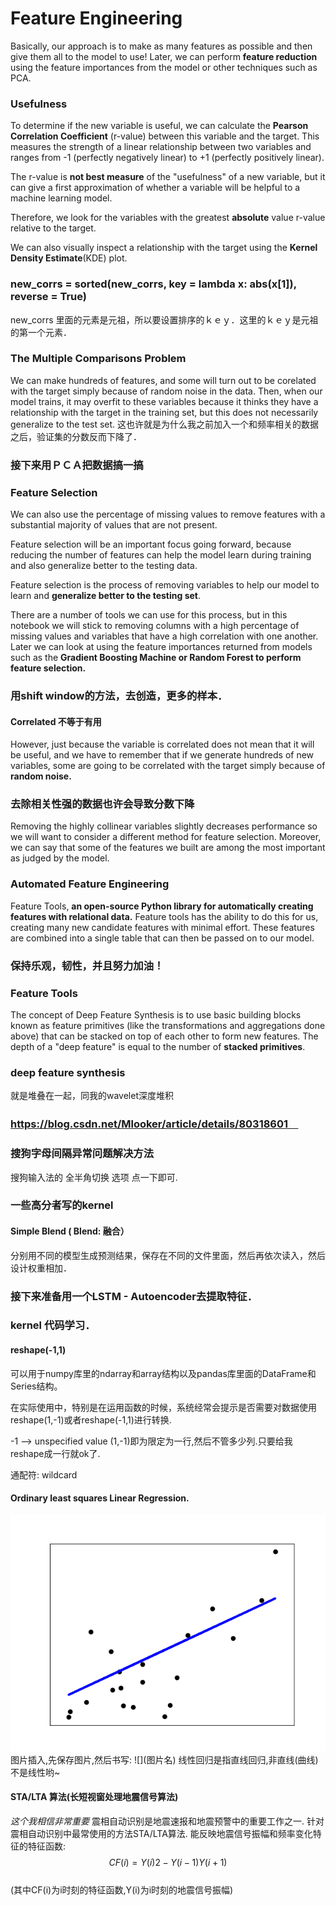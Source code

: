 # Feature Engineering
Basically, our approach is to make as many features as possible and then give them all to the model to use! 
Later, we can perform **feature reduction** using the feature importances from the model or other techniques such as PCA.

### Usefulness 
To determine if the new variable is useful, we can calculate the **Pearson Correlation Coefficient** (r-value) between this variable and the target.
This measures the strength of a linear relationship between two variables and ranges from -1 (perfectly negatively linear) to +1 (perfectly positively linear). 

The r-value is **not best measure** of the "usefulness" of a new variable, but it can give a first approximation of whether a variable will be helpful to a machine learning model. 

Therefore, we look for the variables with the greatest **absolute** value r-value relative to the target.

We can also visually inspect a relationship with the target using the **Kernel Density Estimate**(KDE) plot.

### new_corrs = sorted(new_corrs, key = lambda x: abs(x[1]), reverse = True)
new_corrs 里面的元素是元祖，所以要设置排序的ｋｅｙ．这里的ｋｅｙ是元祖的第一个元素．

### The Multiple Comparisons Problem
 We can make hundreds of features, and some will turn out to be corelated with the target simply because of random noise in the data. Then, when our model trains, it may overfit to these variables because it thinks they have a relationship with the target in the training set, but this does not necessarily generalize to the test set. 
 这也许就是为什么我之前加入一个和频率相关的数据之后，验证集的分数反而下降了．
 
### 接下来用ＰＣＡ把数据搞一搞
 
### Feature Selection
We can also use the percentage of missing values to remove features with a substantial majority of values that are not present.

Feature selection will be an important focus going forward, because reducing the number of features can help the model learn during training and also generalize better to the testing data.

Feature selection is the process of removing variables to help our model to learn and **generalize better to the testing set**.

There are a number of tools we can use for this process, but in this notebook we will stick to removing columns with a high percentage of missing values and variables that have a high correlation with one another. Later we can look at using the feature importances returned from models such as the **Gradient Boosting Machine or Random Forest to perform feature selection.**

### 用shift window的方法，去创造，更多的样本．
#### Correlated 不等于有用
 However, just because the variable is correlated does not mean that it will be useful, and we have to remember that if we generate hundreds of new variables, some are going to be correlated with the target simply because of **random noise.**
 
 ### 去除相关性强的数据也许会导致分数下降
 Removing the highly collinear variables slightly decreases performance so we will want to consider a different method for feature selection. 
 Moreover, we can say that some of the features we built are among the most important as judged by the model.
### Automated Feature Engineering
Feature Tools,
**an open-source Python library for automatically creating features with relational data.**
Feature tools has the ability to do this for us, creating many new candidate features with minimal effort. These features are combined into a single table that can then be passed on to our model.

### 保持乐观，韧性，并且努力加油！

### Feature Tools
 The concept of Deep Feature Synthesis is to use basic building blocks known as feature primitives (like the transformations and aggregations done above) that can be stacked on top of each other to form new features. 
The depth of a "deep feature" is equal to the number of **stacked primitives**.

### deep feature synthesis
就是堆叠在一起，同我的wavelet深度堆积
### https://blog.csdn.net/Mlooker/article/details/80318601　

### 搜狗字母间隔异常问题解决方法
搜狗输入法的 全半角切换 选项 点一下即可.

### 一些高分者写的kernel
#### Simple Blend ( Blend: 融合）
分别用不同的模型生成预测结果，保存在不同的文件里面，然后再依次读入，然后设计权重相加．

### 接下来准备用一个LSTM - Autoencoder去提取特征．

### kernel 代码学习．

#### reshape(-1,1)
可以用于numpy库里的ndarray和array结构以及pandas库里面的DataFrame和Series结构。

在实际使用中，特别是在运用函数的时候，系统经常会提示是否需要对数据使用reshape(1,-1)或者reshape(-1,1)进行转换.

-1 --> unspecified value (1,-1)即为限定为一行,然后不管多少列.只要给我reshape成一行就ok了.

通配符: wildcard

#### Ordinary least squares Linear Regression. 
![](sphx_glr_plot_ols_001.png)
图片插入,先保存图片,然后书写: \!\[](图片名) 
线性回归是指直线回归,非直线(曲线)不是线性哟~


#### STA/LTA 算法(长短视窗处理地震信号算法)
*这个我相信非常重要*
震相自动识别是地震速报和地震预警中的重要工作之一.
针对震相自动识别中最常使用的方法STA/LTA算法.
能反映地震信号振幅和频率变化特征的特征函数:  
$$CF(i)=Y(i)2-Y(i-1)Y(i+1) $$  
(其中CF(i)为i时刻的特征函数,Y(i)为i时刻的地震信号振幅)







